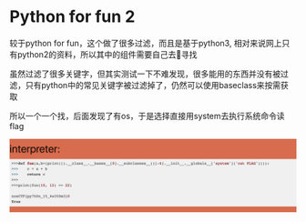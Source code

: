 # Python for fun 2

较于python for fun，这个做了很多过滤，而且是基于python3, 相对来说网上只有python2的资料，所以其中的组件需要自己去寻找

虽然过滤了很多关键字，但其实测试一下不难发现，很多能用的东西并没有被过滤，只有python中的常见关键字被过滤掉了，仍然可以使用baseclass来按需获取

所以一个一个找，后面发现了有os，于是选择直接用system去执行系统命令读flag

![](./images/1.png)